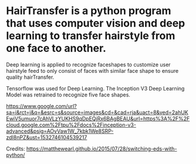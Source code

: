 # HairTransfer is a python program that uses computer vision and deep learning to transfer hairstyle from one face to another.

Deep learning is applied to recognize faceshapes to customize user hairstyle feed to only consist of faces with similar face shape to ensure quality hairTransfer.

Tensorflow was used for Deep Learning. The Inception V3 Deep Learning Model was retrained to recognize five face shapes.

https://www.google.com/url?sa=i&rct=j&q=&esrc=s&source=images&cd=&cad=rja&uact=8&ved=2ahUKEwiV5umuor7cAhVLzYUKHS9qDpEQjRx6BAgBEAU&url=https%3A%2F%2Fcloud.google.com%2Ftpu%2Fdocs%2Finception-v3-advanced&psig=AOvVaw1W_7kbk1We8SRP-zdI8nPZ&ust=1532746104539217

Credits: https://matthewearl.github.io/2015/07/28/switching-eds-with-python/ 
